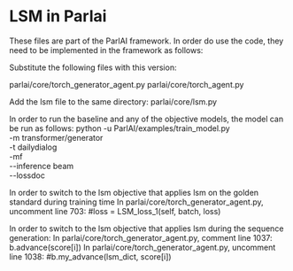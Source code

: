 # LSM in Parlai

These files are part of the ParlAI framework. In order do use the code, they need to be implemented in the framework as follows:

Substitute the following files with this version:

  parlai/core/torch_generator_agent.py
  parlai/core/torch_agent.py
  
Add the lsm file to the same directory:
  parlai/core/lsm.py
  
In order to run the baseline and any of the objective models, the model can be run as follows:
  python -u ParlAI/examples/train_model.py \
    -m transformer/generator \
    -t dailydialog \
    -mf <model file to save the model in> \
    --inference beam \
    --lossdoc <file to document the loss during training>

In order to switch to the lsm objective that applies lsm on the golden standard during training time
  In parlai/core/torch_generator_agent.py, uncomment line 703:
    #loss = LSM_loss_1(self, batch, loss)
  
In order to switch to the lsm objective that applies lsm during the sequence generation:
  In parlai/core/torch_generator_agent.py, comment line 1037:
    b.advance(score[i])
  In parlai/core/torch_generator_agent.py, uncomment line 1038:
    #b.my_advance(lsm_dict, score[i])
